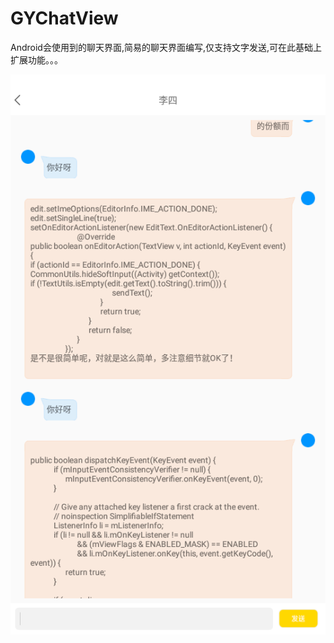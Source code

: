 # GYChatView
Android会使用到的聊天界面,简易的聊天界面编写,仅支持文字发送,可在此基础上扩展功能。。。

![image](https://github.com/gyadministrator/GYChatView/blob/master/images/spot.png)


